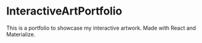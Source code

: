 # InteractiveArtPortfolio
This is a portfolio to showcase my interactive artwork. Made with React and Materialize.
